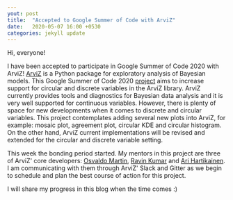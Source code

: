 ```yaml
---
yout: post
title:  "Accepted to Google Summer of Code with ArviZ"
date:   2020-05-07 16:00 +0530
categories: jekyll update
---
```

Hi, everyone! 

I have been accepted to participate in Google Summer of Code 2020 with ArviZ! [ArviZ](https://arviz-devs.github.io/arviz/index.html) is a Python package for exploratory analysis of Bayesian models. This Google Summer of Code 2020 [project](https://summerofcode.withgoogle.com/projects/#6362075212808192) aims to increase support for circular and discrete variables in the ArviZ library. ArviZ currently provides tools and diagnostics for Bayesian data analysis and it is very well supported for continuous variables. However, there is plenty of space for new developments when it comes to discrete and circular variables. This project contemplates adding several new plots into ArviZ, for example: mosaic plot, agreement plot, circular KDE and circular histogram. On the other hand, ArviZ current implementations will be revised and extended for the circular and discrete variable setting.

This week the bonding period started. My mentors in this project are three of ArviZ' core developers: [Osvaldo Martin](https://github.com/aloctavodia), [Ravin Kumar](https://github.com/canyon289) and [Ari Hartikainen](https://github.com/ahartikainen). I am communicating with them through ArviZ' Slack and Gitter as we begin to schedule and plan the best course of action for this project.

I will share my progress in this blog when the time comes :)
